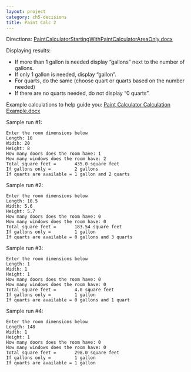 ```yaml
---
layout: project
category: ch5-decisions
title: Paint Calc 2
---
```


Directions: [PaintCalculatorStartingWithPaintCalculatorAreaOnly.docx](/apcsa/ch5decisions/PaintCalculatorStartingWithPaintCalculatorAreaOnly.docx)

Displaying results:

  - If more than 1 gallon is needed display “gallons” next to the number of gallons.   
  - If only 1 gallon is needed, display “gallon”.  
  - For quarts, do the same (choose quart or quarts based on the number needed)
  - If there are no quarts needed, do not display “0 quarts”.


Example calculations to help guide you: [Paint Calculator Calculation Example.docx](/apcsa/ch5decisions/PaintCalculatorCalculationExample.docx)

Sample run #1:
```
Enter the room dimensions below
Length: 10
Width: 20
Height: 8
How many doors does the room have: 1
How many windows does the room have: 2
Total square feet =       435.0 square feet
If gallons only =         2 gallons
If quarts are available = 1 gallon and 2 quarts
```
Sample run #2:
```
Enter the room dimensions below
Length: 10.5
Width: 5.6
Height: 5.7
How many doors does the room have: 0
How many windows does the room have: 0
Total square feet =       183.54 square feet
If gallons only =         1 gallon
If quarts are available = 0 gallons and 3 quarts
```
Sample run #3:
```
Enter the room dimensions below
Length: 1
Width: 1
Height: 1
How many doors does the room have: 0
How many windows does the room have: 0
Total square feet =       4.0 square feet
If gallons only =         1 gallon
If quarts are available = 0 gallons and 1 quart
```
Sample run #4:
```
Enter the room dimensions below
Length: 148
Width: 1
Height: 1
How many doors does the room have: 0
How many windows does the room have: 0
Total square feet =       298.0 square feet
If gallons only =         1 gallon
If quarts are available = 1 gallon
```
